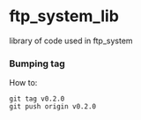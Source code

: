 # ftp_system_lib
library of code used in ftp_system


### Bumping tag

How to:
```
git tag v0.2.0
git push origin v0.2.0
```